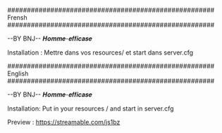 ##################################################### Frensh #####################################################

--BY BNJ-- 𝑯𝒐𝒎𝒎𝒆-𝒆𝒇𝒇𝒊𝒄𝒂𝒔𝒆

Installation : Mettre dans vos resources/ et start dans server.cfg



##################################################### English #####################################################

--BY BNJ-- 𝑯𝒐𝒎𝒎𝒆-𝒆𝒇𝒇𝒊𝒄𝒂𝒔𝒆

Installation: Put in your resources / and start in server.cfg

Preview : https://streamable.com/js1bz
